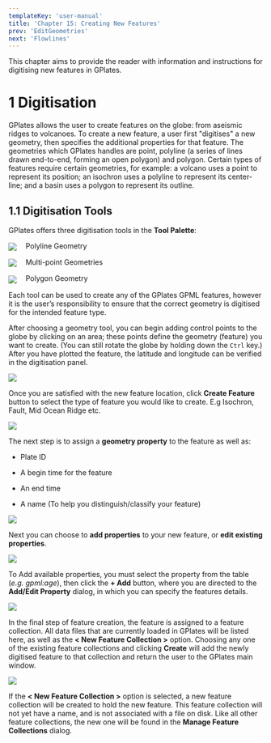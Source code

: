 ```yaml
---
templateKey: 'user-manual'
title: 'Chapter 15: Creating New Features'
prev: 'EditGeometries'
next: 'Flowlines'
---
```


This chapter aims to provide the reader with information and instructions for digitising new features in GPlates.

1 Digitisation
============

GPlates allows the user to create features on the globe: from aseismic ridges to volcanoes. To create a new feature, a user first "digitises" a new geometry, then specifies the additional properties for that feature. The geometries which GPlates handles are point, polyline (a series of lines drawn end-to-end, forming an open polygon) and polygon. Certain types of features require certain geometries, for example: a volcano uses a point to represent its position; an isochron uses a polyline to represent its center-line; and a basin uses a polygon to represent its outline.

1.1 Digitisation Tools
------------------

GPlates offers three digitisation tools in the **Tool Palette**:

<span style="display:inline-block; width:30px; vertical-align:middle;"><img src="icons/digitise_polyline_35.png" /> </span> Polyline Geometry

<span style="display:inline-block; width:30px; vertical-align:middle;"><img src="icons/digitise_multipoint_35.png" /> </span> Multi-point Geometries

<span style="display:inline-block; width:30px; vertical-align:middle;"><img src="icons/digitise_polygon_35.png" /> </span> Polygon Geometry

Each tool can be used to create any of the GPlates GPML features, however it is the user’s responsibility to ensure that the correct geometry is digitised for the intended feature type.

After choosing a geometry tool, you can begin adding control points to the globe by clicking on an area; these points define the geometry (feature) you want to create. (You can still rotate the globe by holding down the `Ctrl` key.) After you have plotted the feature, the latitude and longitude can be verified in the digitisation panel.

![](screenshots/TaskPanel-NewGeometry.png)

Once you are satisfied with the new feature location, click **Create Feature** button to select the type of feature you would like to create. E.g Isochron, Fault, Mid Ocean Ridge etc.

![](screenshots/CreateFeature-1.png)

The next step is to assign a **geometry property** to the feature as well as:

-   Plate ID

-   A begin time for the feature

-   An end time

-   A name (To help you distinguish/classify your feature)

![](screenshots/CreateFeature-2.png)

Next you can choose to **add properties** to your new feature, or **edit existing properties**.

![](screenshots/CreateFeature-3.png)


To Add available properties, you must select the property from the table (*e.g. gpml:age*), then click the **+ Add** button, where you are directed to the **Add/Edit Property** dialog, in which you can specify the features details.

![](screenshots/CreateFeature-AddEditProperty.png)

In the final step of feature creation, the feature is assigned to a feature collection. All data files that are currently loaded in GPlates will be listed here, as well as the **&lt; New Feature Collection &gt;** option. Choosing any one of the existing feature collections and clicking **Create** will add the newly digitised feature to that collection and return the user to the GPlates main window.

![](screenshots/CreateFeature-4.png)

If the **&lt; New Feature Collection &gt;** option is selected, a new feature collection will be created to hold the new feature. This feature collection will not yet have a name, and is not associated with a file on disk. Like all other feature collections, the new one will be found in the **Manage Feature Collections** dialog.

